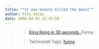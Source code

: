 ```yaml
---
title: "“It was beauty killed the beast”"
author: Pito Salas
date: 2006-04-01 22:47:58
---
```


>>

>> [King Kong in 30 seconds.
](<http://www.angryalien.com/0206/kingkongbuns.asp>)Funny.

>>

>> Technorati Tags: [funny](<http://www.technorati.com/tag/funny>)


